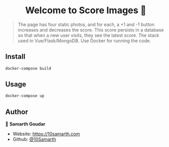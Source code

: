 
<h1 align="center">Welcome to Score Images 👋</h1>
<p>
</p>

> The page has four static photos, and for each, a +1 and -1 button increases and decreases the score. This score persists in a database so that when a new user visits, they see the latest score. The stack used in Vue/Flask/MongoDB. Use Docker for running the code. 

## Install

```sh
docker-compose build
```

## Usage

```sh
docker-compose up
```

## Author

👤 **Samarth Goudar**

* Website:  https://10samarth.com
* Github: [@10Samarth](https://github.com/10Samarth)